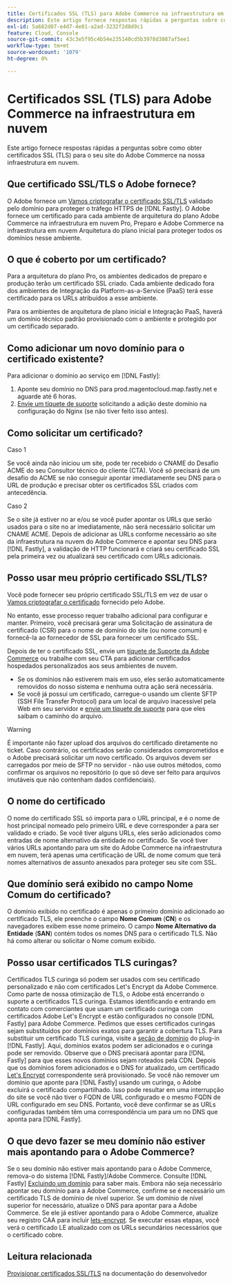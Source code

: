 ```yaml
---
title: Certificados SSL (TLS) para Adobe Commerce na infraestrutura em nuvem
description: Este artigo fornece respostas rápidas a perguntas sobre como obter certificados SSL (TLS) para o seu site do Adobe Commerce na nossa infraestrutura em nuvem.
exl-id: 5a682d07-e4d7-4e81-a2ad-3232f2d8d9c1
feature: Cloud, Console
source-git-commit: 43c3e5f95c4b54e235140cd5b3978d3887af5ee1
workflow-type: tm+mt
source-wordcount: '1079'
ht-degree: 0%

---
```


# Certificados SSL (TLS) para Adobe Commerce na infraestrutura em nuvem

Este artigo fornece respostas rápidas a perguntas sobre como obter certificados SSL (TLS) para o seu site do Adobe Commerce na nossa infraestrutura em nuvem.

## Que certificado SSL/TLS o Adobe fornece?

O Adobe fornece um [Vamos criptografar o certificado SSL/TLS](https://letsencrypt.org/) validado pelo domínio para proteger o tráfego HTTPS de [!DNL Fastly]. O Adobe fornece um certificado para cada ambiente de arquitetura do plano Adobe Commerce na infraestrutura em nuvem Pro, Preparo e Adobe Commerce na infraestrutura em nuvem Arquitetura do plano inicial para proteger todos os domínios nesse ambiente.

## O que é coberto por um certificado?

Para a arquitetura do plano Pro, os ambientes dedicados de preparo e produção terão um certificado SSL criado. Cada ambiente dedicado fora dos ambientes de Integração da Platform-as-a-Service (PaaS) terá esse certificado para os URLs atribuídos a esse ambiente.

Para os ambientes de arquitetura de plano inicial e Integração PaaS, haverá um domínio técnico padrão provisionado com o ambiente e protegido por um certificado separado.

## Como adicionar um novo domínio para o certificado existente?

Para adicionar o domínio ao serviço em [!DNL Fastly]:

1. Aponte seu domínio no DNS para prod.magentocloud.map.fastly.net e aguarde até 6 horas.
1. [Envie um tíquete de suporte](/help/help-center-guide/help-center/magento-help-center-user-guide.md#submit-ticket) solicitando a adição deste domínio na configuração do Nginx (se não tiver feito isso antes).

## Como solicitar um certificado?

Caso 1

Se você ainda não iniciou um site, pode ter recebido o CNAME do Desafio ACME do seu Consultor técnico do cliente (CTA). Você só precisará de um desafio do ACME se não conseguir apontar imediatamente seu DNS para o URL de produção e precisar obter os certificados SSL criados com antecedência.

Caso 2

Se o site já estiver no ar e/ou se você puder apontar os URLs que serão usados para o site no ar imediatamente, não será necessário solicitar um CNAME ACME. Depois de adicionar as URLs conforme necessário ao site da infraestrutura na nuvem do Adobe Commerce e apontar seu DNS para [!DNL Fastly], a validação de HTTP funcionará e criará seu certificado SSL pela primeira vez ou atualizará seu certificado com URLs adicionais.

## Posso usar meu próprio certificado SSL/TLS?

Você pode fornecer seu próprio certificado SSL/TLS em vez de usar o [Vamos criptografar o certificado](https://letsencrypt.org/) fornecido pelo Adobe.

No entanto, esse processo requer trabalho adicional para configurar e manter. Primeiro, você precisará gerar uma Solicitação de assinatura de certificado (CSR) para o nome de domínio do site (ou nome comum) e fornecê-la ao fornecedor de SSL para fornecer um certificado SSL.

Depois de ter o certificado SSL, envie um [tíquete de Suporte da Adobe Commerce](/help/help-center-guide/help-center/magento-help-center-user-guide.md#submit-ticket) ou trabalhe com seu CTA para adicionar certificados hospedados personalizados aos seus ambientes de nuvem.

* Se os domínios não estiverem mais em uso, eles serão automaticamente removidos do nosso sistema e nenhuma outra ação será necessária.
* Se você já possui um certificado, carregue-o usando um cliente SFTP (SSH File Transfer Protocol) para um local de arquivo inacessível pela Web em seu servidor e [envie um tíquete de suporte](/help/help-center-guide/help-center/magento-help-center-user-guide.md#submit-ticket) para que eles saibam o caminho do arquivo.

>[!WARNING]
>
>É importante não fazer upload dos arquivos do certificado diretamente no ticket. Caso contrário, os certificados serão considerados comprometidos e o Adobe precisará solicitar um novo certificado.
>Os arquivos devem ser carregados por meio de SFTP no servidor - não use outros métodos, como confirmar os arquivos no repositório (o que só deve ser feito para arquivos imutáveis que não contenham dados confidenciais).

## O nome do certificado

O nome do certificado SSL só importa para o URL principal, e é o nome de host principal nomeado pelo primeiro URL e deve corresponder a para ser validado e criado. Se você tiver alguns URLs, eles serão adicionados como entradas de nome alternativo da entidade no certificado. Se você tiver vários URLs apontando para um site do Adobe Commerce na infraestrutura em nuvem, terá apenas uma certificação de URL de nome comum que terá nomes alternativos de assunto anexados para proteger seu site com SSL.

## Que domínio será exibido no campo Nome Comum do certificado?

O domínio exibido no certificado é apenas o primeiro domínio adicionado ao certificado TLS, ele preenche o campo **Nome Comum** (**CN**) e os navegadores exibem esse nome primeiro. O campo **Nome Alternativo da Entidade** (**SAN**) contém todos os nomes DNS para o certificado TLS. Não há como alterar ou solicitar o Nome comum exibido.

## Posso usar certificados TLS curingas?

Certificados TLS curinga só podem ser usados com seu certificado personalizado e não com certificados Let&#39;s Encrypt da Adobe Commerce. Como parte de nossa otimização de TLS, o Adobe está encerrando o suporte a certificados TLS curinga. Estamos identificando e entrando em contato com comerciantes que usam um certificado curinga com certificados Adobe Let&#39;s Encrypt e estão configurados no console [!DNL Fastly] para Adobe Commerce. Pedimos que esses certificados curingas sejam substituídos por domínios exatos para garantir a cobertura TLS. Para substituir um certificado TLS curinga, visite a [seção de domínio](https://devdocs.magento.com/cloud/cdn/configure-fastly-customize-cache.html#manage-domains) do plug-in [!DNL Fastly]. Aqui, domínios exatos podem ser adicionados e o curinga pode ser removido. Observe que o DNS precisará apontar para [!DNL Fastly] para que esses novos domínios sejam roteados pela CDN. Depois que os domínios forem adicionados e o DNS for atualizado, um certificado [Let&#39;s Encrypt](https://letsencrypt.org/) correspondente será provisionado. Se você não remover um domínio que aponte para [!DNL Fastly] usando um curinga, o Adobe excluirá o certificado compartilhado. Isso pode resultar em uma interrupção do site se você não tiver o FQDN de URL configurado e o mesmo FQDN de URL configurado em seu DNS. Portanto, você deve confirmar se as URLs configuradas também têm uma correspondência um para um no DNS que aponta para [!DNL Fastly].

## O que devo fazer se meu domínio não estiver mais apontando para o Adobe Commerce?

Se o seu domínio não estiver mais apontando para o Adobe Commerce, remova-o do sistema [!DNL Fastly]/Adobe Commerce. Consulte [!DNL Fastly] [Excluindo um domínio](https://docs.fastly.com/en/guides/working-with-domains#deleting-a-domain) para saber mais. Embora não seja necessário apontar seu domínio para a Adobe Commerce, confirme se é necessário um certificado TLS de domínio de nível superior. Se um domínio de nível superior for necessário, atualize o DNS para apontar para a Adobe Commerce. Se ele já estiver apontando para o Adobe Commerce, atualize seu registro CAA para incluir [lets-encrypt](https://letsencrypt.org/). Se executar essas etapas, você verá o certificado LE atualizado com os URLs secundários necessários que o certificado cobre.&#x200B;

## Leitura relacionada

[Provisionar certificados SSL/TLS](https://devdocs.magento.com/cloud/cdn/configure-fastly.html#provision-ssltls-certificates) na documentação do desenvolvedor
